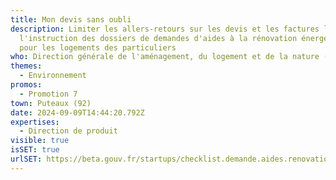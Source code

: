 ```yaml
---
title: Mon devis sans oubli
description: Limiter les allers-retours sur les devis et les factures lors de
  l'instruction des dossiers de demandes d'aides à la rénovation énergétique
  pour les logements des particuliers
who: Direction générale de l'aménagement, du logement et de la nature (DGALN)
themes:
  - Environnement
promos:
  - Promotion 7
town: Puteaux (92)
date: 2024-09-09T14:44:20.792Z
expertises:
  - Direction de produit
visible: true
isSET: true
urlSET: https://beta.gouv.fr/startups/checklist.demande.aides.renovation.energetique.html
---
```

